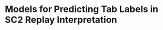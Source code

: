Models for Predicting Tab Labels in SC2 Replay Interpretation
======================================================================

